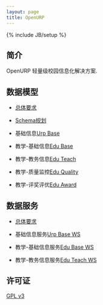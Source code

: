 ```yaml
---
layout: page
title: OpenURP
---
```

{% include JB/setup %}

## 简介

OpenURP 轻量级校园信息化解决方案.

## 数据模型

* [总体要求](/model/index.html)
* [Schema规划](/model/schema.html)

* 基础信息[Urp Base](/model/base/index.html)
* 教学-基础信息[Edu Base](/model/edu-base/index.html)
* 教学-教务信息[Edu Teach](/model/edu-teach/index.html)
* 教学-质量监控[Edu Quality](/model/edu-quality/index.html)
* 教学-评奖评优[Edu Award](/model/edu-award/index.html)

## 数据服务

* [总体要求](/ds/index.html)

* 基础信息服务[Urp Base WS](/ds/base/index.html)
* 教学-基础信息服务[Edu Base WS](/ds/edu-base/index.html)
* 教学-教务信息服务[Edu Teach WS](/ds/edu-teach/index.html)

## 许可证
[GPL v3](http://www.gnu.org/licenses/gpl.txt)

